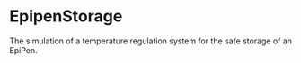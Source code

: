 # EpipenStorage

The simulation of a temperature regulation system for the safe storage of an EpiPen.
